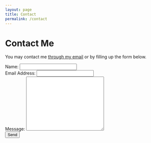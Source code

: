 ```yaml
---
layout: page
title: Contact
permalink: /contact
---
```


# Contact Me

You may contact me [through my email](mailto:axeltan@outlook.sg) or by filling up the form below.

<div id=contact>
    <form action="https://formspree.io/f/xyylbezz" method="POST">
        <label for="name">Name:</label>
        <input type="text" id="name" name="name" class="full-width"><br>
        <label for="email">Email Address:</label>
        <input type="email" id="email" name="_replyto" class="full-width"><br>
        <label for="message">Message:</label>
        <textarea name="message" id="message" cols="30" rows="10" class="full-width" style="width: 50%; height: 175px;"></textarea><br>
        <input type="submit" value="Send" class="button">
    </form>
</div>
